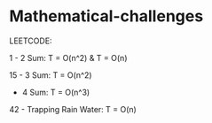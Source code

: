 # Mathematical-challenges
LEETCODE:

1 - 2 Sum: T = O(n^2) & T = O(n)

15 - 3 Sum: T = O(n^2) 

   - 4 Sum: T = O(n^3)

42 - Trapping Rain Water: T = O(n)  

